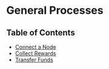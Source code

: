# General Processes

## Table of Contents
- [Connect a Node](./connect_node/README.md)
- [Collect Rewards](./claim_funds/README.md)
- [Transfer Funds](./transfer_funds/README.md)
